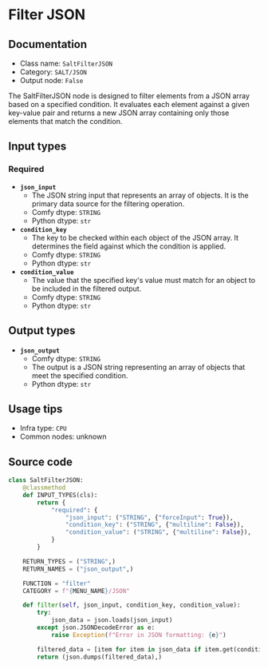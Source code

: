 # Filter JSON
## Documentation
- Class name: `SaltFilterJSON`
- Category: `SALT/JSON`
- Output node: `False`

The SaltFilterJSON node is designed to filter elements from a JSON array based on a specified condition. It evaluates each element against a given key-value pair and returns a new JSON array containing only those elements that match the condition.
## Input types
### Required
- **`json_input`**
    - The JSON string input that represents an array of objects. It is the primary data source for the filtering operation.
    - Comfy dtype: `STRING`
    - Python dtype: `str`
- **`condition_key`**
    - The key to be checked within each object of the JSON array. It determines the field against which the condition is applied.
    - Comfy dtype: `STRING`
    - Python dtype: `str`
- **`condition_value`**
    - The value that the specified key's value must match for an object to be included in the filtered output.
    - Comfy dtype: `STRING`
    - Python dtype: `str`
## Output types
- **`json_output`**
    - Comfy dtype: `STRING`
    - The output is a JSON string representing an array of objects that meet the specified condition.
    - Python dtype: `str`
## Usage tips
- Infra type: `CPU`
- Common nodes: unknown


## Source code
```python
class SaltFilterJSON:
    @classmethod
    def INPUT_TYPES(cls):
        return {
            "required": {
                "json_input": ("STRING", {"forceInput": True}),
                "condition_key": ("STRING", {"multiline": False}),
                "condition_value": ("STRING", {"multiline": False}),
            }
        }

    RETURN_TYPES = ("STRING",)
    RETURN_NAMES = ("json_output",)

    FUNCTION = "filter"
    CATEGORY = f"{MENU_NAME}/JSON"

    def filter(self, json_input, condition_key, condition_value):
        try:
            json_data = json.loads(json_input)
        except json.JSONDecodeError as e:
            raise Exception(f"Error in JSON formatting: {e}")

        filtered_data = [item for item in json_data if item.get(condition_key) == condition_value]
        return (json.dumps(filtered_data),)

```
